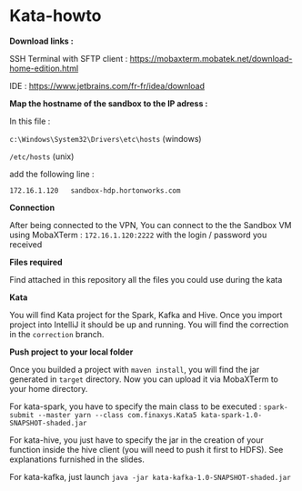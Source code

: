 # Kata-howto

**Download links :**

SSH Terminal with SFTP client :
https://mobaxterm.mobatek.net/download-home-edition.html

IDE :
https://www.jetbrains.com/fr-fr/idea/download


**Map the hostname of the sandbox to the IP adress :**

In this file :

`c:\Windows\System32\Drivers\etc\hosts` (windows)

`/etc/hosts` (unix)

add the following line :

`172.16.1.120   sandbox-hdp.hortonworks.com`

**Connection**

After being connected to the VPN,
You can connect to the the Sandbox VM using MobaXTerm : `172.16.1.120:2222` with the login / password you received

**Files required**

Find attached in this repository all the files you could use during the kata

**Kata**

You will find Kata project for the Spark, Kafka and Hive.
Once you import project into IntelliJ it should be up and running.
You will find the correction in the `correction` branch.

**Push project to your local folder**

Once you builded a project with `maven install`, you will find the jar generated in `target` directory.
Now you can upload it via MobaXTerm to your home directory.

For kata-spark, you have to specify the main class to be executed :
`spark-submit --master yarn --class com.finaxys.Kata5 kata-spark-1.0-SNAPSHOT-shaded.jar`

For kata-hive, you just have to specify the jar in the creation of your function inside the hive client (you will need to push it first to HDFS).
See explanations furnished in the slides.

For kata-kafka, just launch `java -jar kata-kafka-1.0-SNAPSHOT-shaded.jar`








